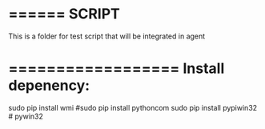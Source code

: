 ======
SCRIPT
======
This is a folder for test script that will be integrated in agent

==================
Install depenency:
==================
sudo pip install wmi
#sudo pip install pythoncom
sudo pip install pypiwin32 # pywin32

